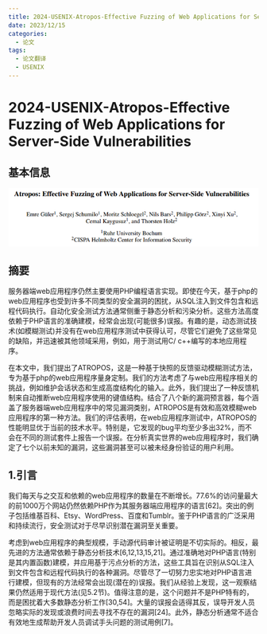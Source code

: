 ```yaml
---
title: 2024-USENIX-Atropos-Effective Fuzzing of Web Applications for Server-Side Vulnerabilities
date: 2023/12/15
categories:
  - 论文
tags:
  - 论文翻译
  - USENIX
---
```

# 2024-USENIX-Atropos-Effective Fuzzing of Web Applications for Server-Side Vulnerabilities
## 基本信息
![](2024-USENIX-Atropos-Effective%20Fuzzing%20of%20Web%20Applications%20for%20Server-Side%20Vulnerabilities/image-20231215153458525.png)
## 摘要
服务器端web应用程序仍然主要使用PHP编程语言实现。即使在今天，基于php的web应用程序也受到许多不同类型的安全漏洞的困扰，从SQL注入到文件包含和远程代码执行。自动化安全测试方法通常侧重于静态分析和污染分析。这些方法高度依赖于PHP语言的准确建模，经常会出现(可能很多)误报。有趣的是，动态测试技术(如模糊测试)并没有在web应用程序测试中获得认可，尽管它们避免了这些常见的缺陷，并迅速被其他领域采用，例如，用于测试用C/ c++编写的本地应用程序。

在本文中，我们提出了ATROPOS，这是一种基于快照的反馈驱动模糊测试方法，专为基于php的web应用程序量身定制。我们的方法考虑了与web应用程序相关的挑战，例如维护会话状态和生成高度结构化的输入。此外，我们提出了一种反馈机制来自动推断web应用程序使用的键值结构。结合了八个新的漏洞预言器，每个涵盖了服务器端web应用程序中的常见漏洞类别，ATROPOS是有效和高效模糊web应用程序的第一种方法。我们的评估表明，在web应用程序测试中，ATROPOS的性能明显优于当前的技术水平。特别是，它发现的bug平均至少多出32%，而不会在不同的测试套件上报告一个误报。在分析真实世界的web应用程序时，我们确定了七个以前未知的漏洞，这些漏洞甚至可以被未经身份验证的用户利用。

## 1.引言
我们每天与之交互和依赖的web应用程序的数量在不断增长。77.6%的访问量最大的前1000万个网站仍然依赖PHP作为其服务器端应用程序的语言[62]。突出的例子包括维基百科、Etsy、WordPress、百度和Tumblr。鉴于PHP语言的广泛采用和持续流行，安全测试对于尽早识别潜在漏洞至关重要。

考虑到web应用程序的典型规模，手动源代码审计被证明是不切实际的。相反，最先进的方法通常依赖于静态分析技术[6,12,13,15,21]。通过准确地对PHP语言(特别是其内置函数)建模，并应用基于污点分析的方法，这些工具旨在识别从SQL注入到文件包含和远程代码执行的各种漏洞。尽管尽了一切努力忠实地对PHP语言进行建模，但现有的方法经常会出现(潜在的)误报。我们从经验上发现，这一观察结果仍然适用于现代方法(见5.2节)。值得注意的是，这个问题并不是PHP特有的，而是困扰着大多数静态分析工作[30,54]。大量的误报会适得其反，误导开发人员忽略实际的发现或浪费时间去寻找不存在的漏洞[24]。此外，静态分析通常不适合有效地生成帮助开发人员调试手头问题的测试用例[7]。








